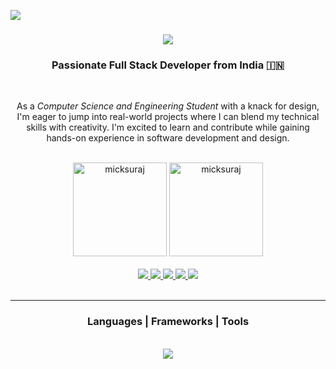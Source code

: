 
[![](https://visitcount.itsvg.in/api?id=Micksuraj777&label=Profile%20Views&pretty=false)](https://visitcount.itsvg.in)
<h3 align="center">
   <img src="https://readme-typing-svg.herokuapp.com/?font=Chakra+Petch&size=30&pause=1000&color=0FF714&multiline=false&random=false&width=435&lines=I'm+Mick+a+full+stack+Web+Dev"/>
</h3>

<h3 align="center">Passionate Full Stack Developer from India 🇮🇳</h3>

<br/>

<div align="center">
 
As a *Computer Science and Engineering Student* with a knack for design, 
I'm eager to jump into real-world projects where I can blend my technical skills with creativity. 
I'm excited to learn and contribute while gaining hands-on experience in software development and design.

<br/>

 </div>

 <div align="center">
    <img src="https://github-readme-stats.vercel.app/api?username=Micksuraj777&show_icons=true&locale=en&theme=dark" alt="micksuraj" height="150">
    <img src="https://github-readme-streak-stats.herokuapp.com/?user=Micksuraj777&theme=dark" alt="micksuraj" height="150">  
</div>

<br/>

 <div align="center"> 
  <a href="mailto:micksuraj999@gmail.com">
    <img src="https://img.shields.io/badge/Gmail-333333?style=for-the-badge&logo=gmail&logoColor=red" />
  </a>
  <a href="https://www.linkedin.com/in/mick-suraj" target="_blank">
    <img src="https://img.shields.io/badge/LinkedIn-0077B5?style=for-the-badge&logo=linkedin&logoColor=white" target="_blank" />
  </a>
  <a href="https://www.instagram.com/mick_su_raj_?utm_source=qr&igsh=MXZtaTAycGQ3cWQ3Zw==" target="_blank">
    <img src="https://img.shields.io/badge/Instagram-833ab4?style=for-the-badge&logo=instagram&logoColor=white" />
  </a>
  <a href="https://wa.me/8714572312" target="_blank">
    <img src="https://img.shields.io/badge/WhatsApp-25D366?style=for-the-badge&logo=whatsapp&logoColor=white" />
  </a>
  <a href="https://www.facebook.com/YourPageName" target="_blank">
  <img src="https://img.shields.io/badge/Facebook-1877F2?style=for-the-badge&logo=facebook&logoColor=white" />
  </a>

</div><br/>

 <hr/>

<h3 align="center">Languages | Frameworks | Tools</h3>

<br/>

<div align="center">
    <img src="https://skillicons.dev/icons?i=html,css,tailwind,github,figma,git,python,javascript,react,next,java,mysql,c" />
</div>

<br/><br/>

